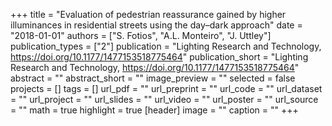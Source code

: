 +++
title = "Evaluation of pedestrian reassurance gained by higher illuminances in residential streets using the day–dark approach"
date = "2018-01-01"
authors = ["S. Fotios", "A.L. Monteiro", "J. Uttley"]
publication_types = ["2"]
publication = "Lighting Research and Technology, https://doi.org/10.1177/1477153518775464"
publication_short = "Lighting Research and Technology, https://doi.org/10.1177/1477153518775464"
abstract = ""
abstract_short = ""
image_preview = ""
selected = false
projects = []
tags = []
url_pdf = ""
url_preprint = ""
url_code = ""
url_dataset = ""
url_project = ""
url_slides = ""
url_video = ""
url_poster = ""
url_source = ""
math = true
highlight = true
[header]
image = ""
caption = ""
+++
